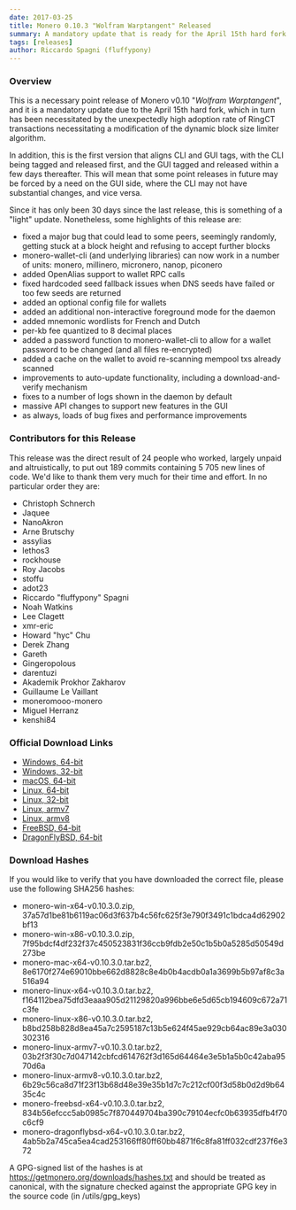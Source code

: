 ```yaml
---
date: 2017-03-25
title: Monero 0.10.3 "Wolfram Warptangent" Released
summary: A mandatory update that is ready for the April 15th hard fork
tags: [releases]
author: Riccardo Spagni (fluffypony)
---
```


### Overview

This is a necessary point release of Monero v0.10 "_Wolfram Warptangent_", and it is a mandatory update due to the April 15th hard fork, which in turn has been necessitated by the unexpectedly high adoption rate of RingCT transactions necessitating a modification of the dynamic block size limiter algorithm.

In addition, this is the first version that aligns CLI and GUI tags, with the CLI being tagged and released first, and the GUI tagged and released within a few days thereafter. This will mean that some point releases in future may be forced by a need on the GUI side, where the CLI may not have substantial changes, and vice versa.

Since it has only been 30 days since the last release, this is something of a "light" update. Nonetheless, some highlights of this release are:

- fixed a major bug that could lead to some peers, seemingly randomly, getting stuck at a block height and refusing to accept further blocks
- monero-wallet-cli (and underlying libraries) can now work in a number of units: monero, millinero, micronero, nanop, piconero
- added OpenAlias support to wallet RPC calls
- fixed hardcoded seed fallback issues when DNS seeds have failed or too few seeds are returned
- added an optional config file for wallets
- added an additional non-interactive foreground mode for the daemon
- added mnemonic wordlists for French and Dutch
- per-kb fee quantized to 8 decimal places
- added a password function to monero-wallet-cli to allow for a wallet password to be changed (and all files re-encrypted)
- added a cache on the wallet to avoid re-scanning mempool txs already scanned
- improvements to auto-update functionality, including a download-and-verify mechanism
- fixes to a number of logs shown in the daemon by default
- massive API changes to support new features in the GUI
- as always, loads of bug fixes and performance improvements

### Contributors for this Release

This release was the direct result of 24 people who worked, largely unpaid and altruistically, to put out 189 commits containing 5 705 new lines of code. We'd like to thank them very much for their time and effort. In no particular order they are:

- Christoph Schnerch
- Jaquee
- NanoAkron
- Arne Brutschy
- assylias
- lethos3
- rockhouse
- Roy Jacobs
- stoffu
- adot23
- Riccardo "fluffypony" Spagni
- Noah Watkins
- Lee Clagett
- xmr-eric
- Howard "hyc" Chu
- Derek Zhang
- Gareth
- Gingeropolous
- darentuzi
- Akademik Prokhor Zakharov
- Guillaume Le Vaillant
- moneromooo-monero
- Miguel Herranz
- kenshi84

### Official Download Links
- [Windows, 64-bit](https://downloads.getmonero.org/cli/monero-win-x64-v0.10.3.0.zip)
- [Windows, 32-bit](https://downloads.getmonero.org/cli/monero-win-x86-v0.10.3.0.zip)
- [macOS, 64-bit](https://downloads.getmonero.org/cli/monero-mac-x64-v0.10.3.0.tar.bz2)
- [Linux, 64-bit](https://downloads.getmonero.org/cli/monero-linux-x64-v0.10.3.0.tar.bz2)
- [Linux, 32-bit](https://downloads.getmonero.org/cli/monero-linux-x86-v0.10.3.0.tar.bz2)
- [Linux, armv7](https://downloads.getmonero.org/cli/monero-linux-armv7-v0.10.3.0.tar.bz2)
- [Linux, armv8](https://downloads.getmonero.org/cli/monero-linux-armv8-v0.10.3.0.tar.bz2)
- [FreeBSD, 64-bit](https://downloads.getmonero.org/cli/monero-freebsd-x64-v0.10.3.0.tar.bz2)
- [DragonFlyBSD, 64-bit](https://downloads.getmonero.org/cli/monero-dragonflybsd-x64-v0.10.3.0.tar.bz2)

### Download Hashes

If you would like to verify that you have downloaded the correct file, please use the following SHA256 hashes:

- monero-win-x64-v0.10.3.0.zip, 37a57d1be81b6119ac06d3f637b4c56fc625f3e790f3491c1bdca4d62902bf13
- monero-win-x86-v0.10.3.0.zip, 7f95bdcf4df232f37c450523831f36ccb9fdb2e50c1b5b0a5285d50549d273be
- monero-mac-x64-v0.10.3.0.tar.bz2, 8e6170f274e69010bbe662d8828c8e4b0b4acdb0a1a3699b5b97af8c3a516a94
- monero-linux-x64-v0.10.3.0.tar.bz2, f164112bea75dfd3eaaa905d21129820a996bbe6e5d65cb194609c672a71c3fe
- monero-linux-x86-v0.10.3.0.tar.bz2, b8bd258b828d8ea45a7c2595187c13b5e624f45ae929cb64ac89e3a030302316
- monero-linux-armv7-v0.10.3.0.tar.bz2, 03b2f3f30c7d047142cbfcd614762f3d165d64464e3e5b1a5b0c42aba9570d6a
- monero-linux-armv8-v0.10.3.0.tar.bz2, 6b29c56ca8d71f23f13b68d48e39e35b1d7c7c212cf00f3d58b0d2d9b6435c4c
- monero-freebsd-x64-v0.10.3.0.tar.bz2, 834b56efccc5ab0985c7f870449704ba390c79104ecfc0b63935dfb4f70c6cf9
- monero-dragonflybsd-x64-v0.10.3.0.tar.bz2, 4ab5b2a745ca5ea4cad253166ff80ff60bb4871f6c8fa81ff032cdf237f6e372

A GPG-signed list of the hashes is at https://getmonero.org/downloads/hashes.txt and should be treated as canonical, with the signature checked against the appropriate GPG key in the source code (in /utils/gpg_keys)